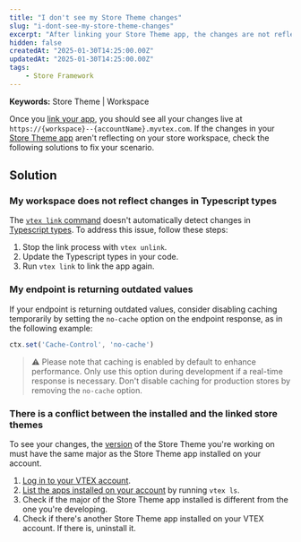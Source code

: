 ```yaml
---
title: "I don't see my Store Theme changes"
slug: "i-dont-see-my-store-theme-changes"
excerpt: "After linking your Store Theme app, the changes are not reflected in the workspace."
hidden: false
createdAt: "2025-01-30T14:25:00.00Z"
updatedAt: "2025-01-30T14:25:00.00Z"
tags:
    - Store Framework
---
```


**Keywords:** Store Theme | Workspace

Once you [link your app](https://developers.vtex.com/docs/guides/vtex-io-documentation-linking-an-app), you should see all your changes live at `https://{workspace}--{accountName}.myvtex.com`. If the changes in your [Store Theme app](https://developers.vtex.com/docs/guides/vtex-io-documentation-store-theme) aren't reflecting on your store workspace, check the following solutions to fix your scenario.

## Solution

### My workspace does not reflect changes in Typescript types

The [`vtex link` command](https://developers.vtex.com/docs/guides/vtex-io-documentation-vtex-io-cli-command-reference#link) doesn't automatically detect changes in [Typescript types](https://www.typescriptlang.org/docs/handbook/2/everyday-types.html). To address this issue, follow these steps:

1. Stop the link process with `vtex unlink`.
2. Update the Typescript types in your code.
3. Run `vtex link` to link the app again.

### My endpoint is returning outdated values

If your endpoint is returning outdated values, consider disabling caching temporarily by setting the `no-cache` option on the endpoint response, as in the following example:

```typescript
ctx.set('Cache-Control', 'no-cache')
```

>⚠️ Please note that caching is enabled by default to enhance performance. Only use this option during development if a real-time response is necessary. Don't disable caching for production stores by removing the `no-cache` option.

### There is a conflict between the installed and the linked store themes

To see your changes, the [version](https://developers.vtex.com/docs/guides/vtex-io-documentation-releasing-a-new-app-version#understanding-app-versioning) of the Store Theme you're working on must have the same major as the Store Theme app installed on your account.

1. [Log in to your VTEX account](https://developers.vtex.com/docs/guides/vtex-io-documentation-vtex-io-cli-usage#logging-in-to-your-vtex-account).
2. [List the apps installed on your account](https://developers.vtex.com/docs/guides/vtex-io-documentation-listing-an-accounts-apps) by running `vtex ls`.
3. Check if the major of the Store Theme app installed is different from the one you're developing.
4. Check if there's another Store Theme app installed on your VTEX account. If there is, uninstall it.
